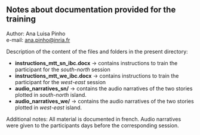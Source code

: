 ## Notes about documentation provided for the training

Author: Ana Luisa Pinho  
e-mail: ana.pinho@inria.fr

Description of the content of the files and folders in the present directory:
* __instructions\_mtt\_sn\_ibc.docx__ → contains instructions to train the participant for the *south-north* session
* __instructions\_mtt\_we\_ibc.docx__ → contains instructions to train the participant for the *west-east* session
* __audio_narratives_sn\/__ → contains the audio narratives of the two stories plotted in *south-north* island. 
* __audio_narratives_we\/__ → contains the audio narratives of the two stories plotted in *west-east* island. 

Additional notes:
All material is documented in french. Audio narratives were given to the participants days before the corresponding session.

